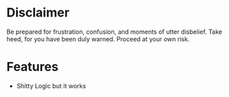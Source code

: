 # Disclaimer
Be prepared for frustration, confusion, and moments of utter disbelief. Take heed, for you have been duly warned. Proceed at your own risk.


# Features
- Shitty Logic but it works
